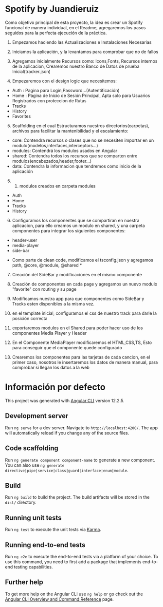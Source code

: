 # Spotify by Juandieruiz

Como objetivo principal de esta proyecto, la idea es crear un Spotify funcional de manera individual,
en el Readme, agregaremos los pasos seguidos para la perfecta ejecución de la práctica.

1. Empezamos haciendo las Actualizaciones e Instalaciones Necesarias

2. Iniciamos la aplicación, y la levantamos para comprobar que no de fallos

3. Agregamos inicialmente Recursos como: Icons,Fonts, Recursos internos de la aplicacion, Crearemos nuestro Banco de Datos de prueba Inicial(tracker.json)

4. Empezaremos con el design logic que necesitemos:

- Auth : Pagina para Login,Password...(Autentificación)
- Home : Página de Inicio de Sesión Principal, Apta solo para Usuarios Registrados con proteccion de Rutas
- Tracks
- History
- Favorites 

5. Scaffolding en el cual Estructuramos nuestros directorios(carpetas), archivos para facilitar la mantenibilidad y el escalamiento:

- core: Contendra recursos o clases que no se necesiten importar en un modulo(modelos,interfaces,interceptors...)
- modules: Contendrá los modulos usados en Angular
- shared: Contendra todos los recursos que se comparten entre modulos(encabezados,header,footer...)
- data: Contendra la informacion que tendremos como inicio de la aplicación

5. 1. modulos creados en carpeta modules

- Auth
- Home
- Tracks
- History

6. Configuramos los componentes que se compartiran en nuestra aplicacion, para ello creamos un modulo en shared, y una carpeta componentes para integrar los siguientes componentes:

- header-user
- media-player
- side-bar

* Como parte de clean code, modificamos el tsconfig.json y agregamos path, @core, @module, @shared *

7. Creación del SideBar y modificaciones en el mismo componente

8. Creación de componentes en cada page y agregamos un nuevo modulo "favorite" con routing y su page

9. Modificamos nuestra app para que componentes como SideBar y Tracks esten disponibles a la misma vez.

10. en el template inicial, configuramos el css de nuestro track para darle la posición correcta

11. exportaremos modulos en el Shared para poder hacer uso de los componentes Media Player y Header

12. En el Componente MediaPlayer modificaremos el HTML,CSS,TS, Esto para conseguir que el componente quede configurado

13. Crearemos los componentes para las tarjetas de cada cancion, en el primer caso, nosotros le insertaremos los datos de manera manual, para comprobar si llegan los datos a la web

















# Información por defecto

This project was generated with [Angular CLI](https://github.com/angular/angular-cli) version 12.2.5.

## Development server

Run `ng serve` for a dev server. Navigate to `http://localhost:4200/`. The app will automatically reload if you change any of the source files.

## Code scaffolding

Run `ng generate component component-name` to generate a new component. You can also use `ng generate directive|pipe|service|class|guard|interface|enum|module`.

## Build

Run `ng build` to build the project. The build artifacts will be stored in the `dist/` directory.

## Running unit tests

Run `ng test` to execute the unit tests via [Karma](https://karma-runner.github.io).

## Running end-to-end tests

Run `ng e2e` to execute the end-to-end tests via a platform of your choice. To use this command, you need to first add a package that implements end-to-end testing capabilities.

## Further help

To get more help on the Angular CLI use `ng help` or go check out the [Angular CLI Overview and Command Reference](https://angular.io/cli) page.
